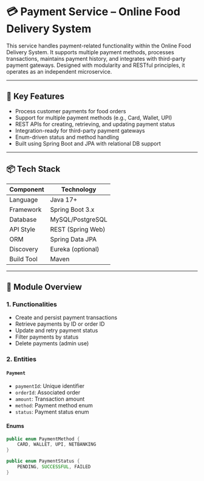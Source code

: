 # 💳 Payment Service – Online Food Delivery System

This service handles payment-related functionality within the Online Food Delivery System. It supports multiple payment methods, processes transactions, maintains payment history, and integrates with third-party payment gateways. Designed with modularity and RESTful principles, it operates as an independent microservice.

---

## 🔑 Key Features

- Process customer payments for food orders
- Support for multiple payment methods (e.g., Card, Wallet, UPI)
- REST APIs for creating, retrieving, and updating payment status
- Integration-ready for third-party payment gateways
- Enum-driven status and method handling
- Built using Spring Boot and JPA with relational DB support

---

## 📦 Tech Stack

| Component      | Technology              |
|----------------|--------------------------|
| Language       | Java 17+                |
| Framework      | Spring Boot 3.x         |
| Database       | MySQL/PostgreSQL        |
| API Style      | REST (Spring Web)       |
| ORM            | Spring Data JPA         |
| Discovery      | Eureka (optional)       |
| Build Tool     | Maven                   |

---

## 🧩 Module Overview

### 1. Functionalities

- Create and persist payment transactions
- Retrieve payments by ID or order ID
- Update and retry payment status
- Filter payments by status
- Delete payments (admin use)

### 2. Entities

#### `Payment`
- `paymentId`: Unique identifier
- `orderId`: Associated order
- `amount`: Transaction amount
- `method`: Payment method enum
- `status`: Payment status enum

#### Enums
```java
public enum PaymentMethod {
    CARD, WALLET, UPI, NETBANKING
}

public enum PaymentStatus {
    PENDING, SUCCESSFUL, FAILED
}
